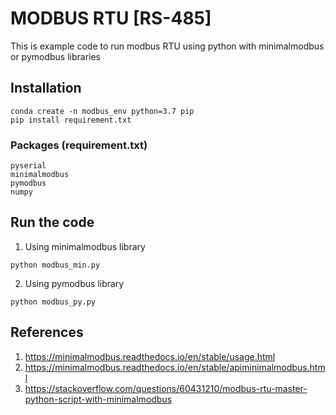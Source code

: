 # MODBUS RTU [RS-485]

This is example code to run modbus RTU using python with minimalmodbus or pymodbus libraries

## Installation
```
conda create -n modbus_env python=3.7 pip
pip install requirement.txt
```

### Packages (requirement.txt)
```
pyserial
minimalmodbus
pymodbus
numpy
```

## Run the code
1. Using minimalmodbus library
```
python modbus_min.py
```

2. Using pymodbus library
```
python modbus_py.py
```

## References
1. https://minimalmodbus.readthedocs.io/en/stable/usage.html
2. https://minimalmodbus.readthedocs.io/en/stable/apiminimalmodbus.html
3. https://stackoverflow.com/questions/60431210/modbus-rtu-master-python-script-with-minimalmodbus
